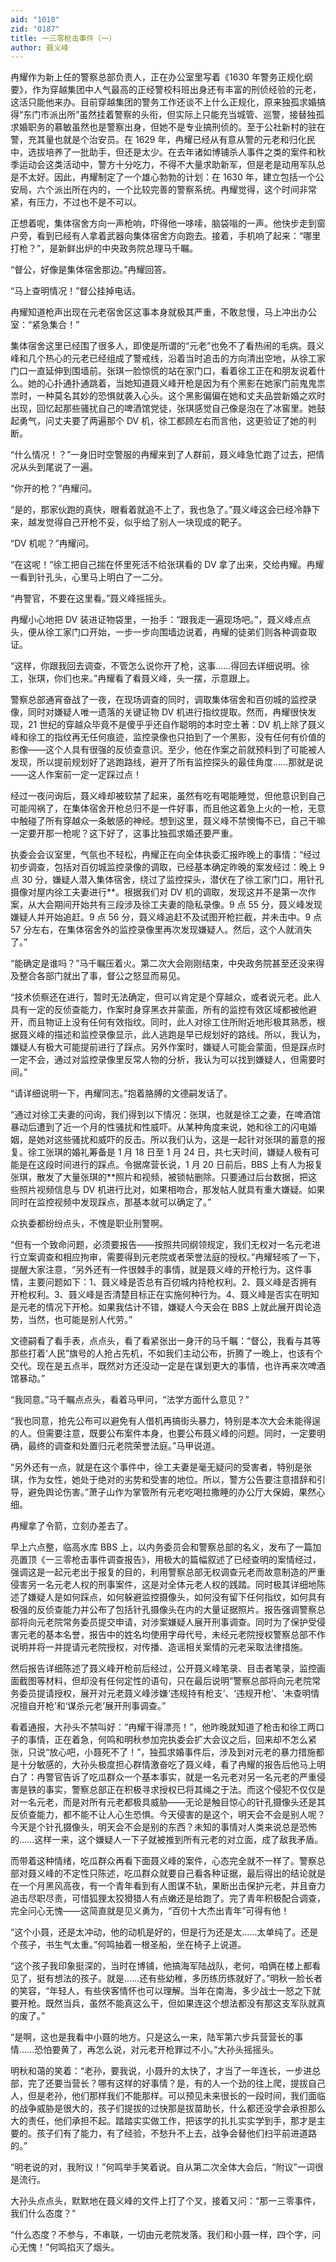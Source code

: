 ```yaml
---
aid: "1010"
zid: "0187"
title: 一三零枪击事件（一）
author: 聂义峰
---
```


冉耀作为新上任的警察总部负责人，正在办公室里写着《1630 年警务正规化纲要》，作为穿越集团中人气最高的正经警校科班出身还有丰富的刑侦经验的元老，这活只能他来办。目前穿越集团的警务工作还谈不上什么正规化，原来独孤求婚搞得“东门市派出所”虽然挂着警察的头衔，但实际上只能充当城管、巡警，接替独孤求婚职务的慕敏虽然也是警察出身，但她不是专业搞刑侦的。至于公社新村的驻在警，充其量也就是个治安员。在 1629 年，冉耀已经从有意从警的元老和归化民中，选拔培养了一批助手，但还是太少。在去年诸如博铺杀人事件之类的案件和秋季运动会这类活动中，警方十分吃力，不得不大量求助新军，但是老是动用军队总是不太好。因此，冉耀制定了一个雄心勃勃的计划：在 1630 年，建立包括一个公安局，六个派出所在内的，一个比较完善的警察系统。冉耀觉得，这个时间非常紧，有压力，不过也不是不可以。

正想着呢，集体宿舍方向一声枪响，吓得他一哆嗦，脑袋嗡的一声。他快步走到窗户旁，看到已经有人拿着武器向集体宿舍方向跑去。接着，手机响了起来：“哪里打枪？”，是新鲜出炉的中央政务院总理马千瞩。

“督公，好像是集体宿舍那边。”冉耀回答。

“马上查明情况！”督公挂掉电话。

冉耀知道枪声出现在元老宿舍区这事本身就极其严重，不敢怠慢，马上冲出办公室：“紧急集合！”

集体宿舍这里已经围了很多人，即使是所谓的“元老”也免不了看热闹的毛病。聂义峰和几个热心的元老已经组成了警戒线，沿着当时追击的方向清出空地，从徐工家门口一直延伸到围墙前。张琪一脸惊慌的站在家门口，看着徐工正在和朋友说着什么。她的心扑通扑通跳着，当她知道聂义峰开枪是因为有个黑影在她家门前鬼鬼祟祟时，一种莫名其妙的恐惧就袭入心头。这个黑影偏偏在她和丈夫品尝新婚之欢时出现，回忆起那些骚扰自己的啤酒馆党徒，张琪感觉自己像是泡在了冰窖里。她鼓起勇气，问丈夫要了两遍那个 DV 机，徐工都顾左右而言他，这更验证了她的判断。

“什么情况！？”一身旧时空警服的冉耀来到了人群前，聂义峰急忙跑了过去，把情况从头到尾说了一遍。

“你开的枪？”冉耀问。

“是的，那家伙跑的真快，眼看着就追不上了，我也急了。”聂义峰这会已经冷静下来，越发觉得自己开枪不妥，似乎给了别人一块现成的靶子。

“DV 机呢？”冉耀问。

“在这呢！”徐工把自己揣在怀里死活不给张琪看的 DV 拿了出来，交给冉耀。冉耀一看到针孔头，心里马上明白了一二分。

“冉警官，不要在这里看。”聂义峰摇摇头。

冉耀小心地把 DV 装进证物袋里，一抬手：“跟我走一遍现场吧。”，聂义峰点点头，便从徐工家门口开始，一步一步向围墙边说着，冉耀的徒弟们则各种调查取证。

“这样，你跟我回去调查，不管怎么说你开了枪，这事……得回去详细说明。徐工，张琪，你们也来。”冉耀看了看聂义峰，头一摆，示意跟上。

警察总部通宵奋战了一夜，在现场调查的同时，调取集体宿舍和百仞城的监控录像，同时对嫌疑人唯一遗落的关键证物 DV 机进行指纹提取。然而，冉耀很快发现，21 世纪的穿越众毕竟不是傻乎乎还自作聪明的本时空土著：DV 机上除了聂义峰和徐工的指纹再无任何痕迹，监控录像也只拍到了一个黑影，没有任何有价值的影像——这个人具有很强的反侦查意识。至少，他在作案之前就预料到了可能被人发现，所以提前规划好了逃跑路线，避开了所有监控探头的最佳角度……那就是说——这人作案前一定一定踩过点！

经过一夜问询后，聂义峰却被软禁了起来，虽然有吃有喝能睡觉，但他意识到自己可能闯祸了，在集体宿舍开枪总归不是一件好事，而且他这着急上火的一枪，无意中触碰了所有穿越众一条敏感的神经。想到这里，聂义峰不禁懊悔不已，自己干嘛一定要开那一枪呢？这下好了，这事比独孤求婚还要严重。

执委会会议室里，气氛也不轻松，冉耀正在向全体执委汇报昨晚上的事情：“经过初步调查，包括对百仞城监控录像的调取，已经基本确定昨晚的案发经过：晚上 9 点 30 分，嫌疑人潜入集体宿舍，绕过了监控探头，潜伏在了徐工家门口，用针孔摄像对屋内徐工夫妻进行\*\*。根据我们对 DV 机的调取，发现这并不是第一次作案，从大会期间开始共有三段涉及徐工夫妻的隐私录像。9 点 55 分，聂义峰发现嫌疑人并开始追赶。9 点 56 分，聂义峰追赶不及试图开枪拦截，并未击中。9 点 57 分左右，在集体宿舍外的监控录像里再次发现嫌疑人。然后，这个人就消失了。”

“能确定是谁吗？”马千瞩压着火。第二次大会刚刚结束，中央政务院甚至还没来得及整合各部门就出了事，督公之怒显而易见。

“技术侦察还在进行，暂时无法确定，但可以肯定是个穿越众，或者说元老。此人具有一定的反侦查能力，作案时身穿黑衣并蒙面，所有的监控有效区域都被他避开，而且物证上没有任何有效指纹。同时，此人对徐工住所附近地形极其熟悉，根据聂义峰的描述和监控录像显示，此人逃跑是早已规划好的路线。所以，我认为，嫌疑人有极大可能提前进行了踩点。另外作案时，嫌疑人可能会蒙面，但是踩点时一定不会，通过对监控录像里反常人物的分析，我认为可以找到嫌疑人，但需要时间。”

“请详细说明一下，冉耀同志。”抱着胳膊的文德嗣发话了。

“通过对徐工夫妻的问询，我们得到以下情况：张琪，也就是徐工之妻，在啤酒馆暴动后遭到了近一个月的性骚扰和性威吓。从某种角度来说，她和徐工的闪电婚姻，是她对这些骚扰和威吓的反击。所以我们认为，这是一起针对张琪的蓄意的报复。徐工张琪的婚礼筹备是 1 月 18 日至 1 月 24 日，共七天时间，嫌疑人极有可能是在这段时间进行的踩点。令据席营长说，1 月 20 日前后，BBS 上有人为报复张琪，散发了大量张琪的\*\*照片和视频，被锁帖删除。只要通过后台数据，把这些照片视频信息与 DV 机进行比对，如果相吻合，那发帖人就具有重大嫌疑。如果同时在监控视频中发现踩点，那基本就可以确定了。”

众执委都纷纷点头，不愧是职业刑警啊。

“但有一个致命问题，必须要报告——按照共同纲领规定，我们无权对一名元老进行立案调查和相应拘审，需要得到元老院或者荣誉法庭的授权。”冉耀轻咳了一下，提醒大家注意，“另外还有一件很棘手的事情，就是聂义峰的开枪行为。这件事情，主要问题如下：1、聂义峰是否总有百仞城内持枪权利。2、聂义峰是否拥有开枪权利。3、聂义峰是否清楚目标正在实施何种行为。4、聂义峰是否实在明知是元老的情况下开枪。如果我估计不错，嫌疑人今天会在 BBS 上就此展开舆论造势，当然，也可能是别人代劳。”

文德嗣看了看手表，点点头，看了看紧张出一身汗的马千瞩：“督公，我看与其等那些打着‘人民”旗号的人抢占先机，不如我们主动公布，折腾了一晚上，也该有个交代。现在是五点半，既然对方还没动一定是在谋划更大的事情，也许再来次啤酒馆暴动。”

“我同意。”马千瞩点点头，看着马甲问，“法学方面什么意见？”

“我也同意，抢先公布可以避免有人借机再搞街头暴力，特别是本次大会未能得逞的人。但需要注意，既要公布案件本身，也要公布聂义峰的问题。同时，一定要明确，最终的调查和处置归元老院荣誉法庭。”马甲说道。

“另外还有一点，就是在这个事件中，徐工夫妻是毫无疑问的受害者，特别是张琪，作为女性，她处于绝对的劣势和受害的地位。所以，警方公告要注意措辞和引导，避免舆论伤害。”萧子山作为掌管所有元老吃喝拉撒睡的办公厅大保姆，果然心细。

冉耀拿了令箭，立刻办差去了。

早上六点整，临高水库 BBS 上，以内务委员会和警察总部的名义，发布了一篇加亮置顶《一三零枪击事件调查报告》，用极大的篇幅叙述了已经查明的案情经过，强调这是一起元老出于报复的目的，利用警察总部无权调查元老而故意制造的严重侵害另一名元老人权的刑事案件，这是对全体元老人权的践踏。同时极其详细地陈述了嫌疑人是如何踩点，如何躲避监控摄像头，如何没有留下任何指纹，如何具有极强的反侦查能力并公布了包括针孔摄像头在内的大量证据照片。报告强调警察总部将向元老院常务委员提交申请，对涉案嫌疑人展开刑事调查。同时为了保护受侵害元老的基本名誉，报告中的姓名均使用字母代号，未经元老院授权警察总部不作说明并将一并提请元老院授权，对传播、造谣相关案情的元老采取法律措施。

然后报告详细陈述了聂义峰开枪前后经过，公开聂义峰笔录、目击者笔录，监控画面截图等材料，但却没有任何定性的语句，只在最后说明“警察总部将向元老院常务委员提请授权，展开对元老聂义峰涉嫌‘违规持有枪支’、‘违规开枪’、‘未查明情况擅自开枪’和‘谋杀元老’展开刑事调查。”

看着通报，大孙头不禁叫好：“冉耀干得漂亮！”，他昨晚就知道了枪击和徐工两口子的事情，正在着急，何鸣和明秋参加完执委会扩大会议之后，回来却不怎么紧张，只说“放心吧，小聂死不了！”，独孤求婚事件后，涉及到对元老的暴力措施都是十分敏感的，大孙头极度担心群情激奋吃了聂义峰，看了冉耀的报告后他马上明白了：冉警官告诉了吃瓜群众一个基本事实，就是一名元老对另一名元老的严重侵害是铁的事实，警察总部正在积极寻求授权已将其绳之于法。而这个侵犯不仅仅是对一名元老，而是对所有元老都极具威胁——无论是触目惊心的针孔摄像头还是其反侦查能力，都不能不让人心生恐惧。今天侵害的是这个，明天会不会是别人呢？今天是个针孔摄像头，明天会不会是别的东西？未知的事情对人类来说总是恐怖的……这样一来，这个嫌疑人一下子就被推到所有元老的对立面，成了敌我矛盾。

而带着这种情绪，吃瓜群众再看下面聂义峰的案件，心态完全就不一样了。警察总部对聂义峰的不定性只陈述，吃瓜群众就要自己看各种证据，最后得出的结论就是在一个月黑风高夜，有一个青年看到有人图谋不轨，果断出击保护元老，并且奋力追击尽职尽责，可惜狐狸太狡猾猎人有点嫩还是给跑了。完了青年积极配合调查，完全问心无愧——这简直就是见义勇为，“百仞十大杰出青年”可得有他！

“这个小聂，还是太冲动，他的动机是好的，但是行为还是太……太单纯了。还是个孩子，书生气太重。”何鸣抽着一根圣船，坐在椅子上说道。

“这个孩子我印象挺深的，当时在博铺，他搞海军陆战队，老何，咱俩在楼上都看见了，挺有想法的孩子。就是……还有些幼稚，多历练历练就好了。”明秋一脸长者的笑容，“年轻人，有些侠客情怀也可以理解。当年在南海，多少战士一怒之下就要开枪。既然当兵，虽然不能真这么干，但如果连这个想法都没有那这支军队就真的废了。”

“是啊，这也是我看中小聂的地方。只是这么一来，陆军第六步兵营营长的事情……恐怕要黄了，再怎么说，对元老开枪罪过不小。”大孙头摇摇头。

明秋和蔼的笑着：“老孙，要我说，小聂升的太快了，才当了一年连长，一步进总部，完了还要当营长？哪有这样的好事情？是，有的人一个劲的往上爬，提拔自己人，但是老孙，他们那样我们不能那样。可以预见未来很长的一段时间，我们面临的战争威胁是很大的，孩子们提拔的过快那是拔苗助长，什么都还没学会承担那么大的责任，他们承担不起。踏踏实实做工作，把该学的扎扎实实学到手，那才是主要的。孩子们有了能力，有了经验，不愁升不上去，战争会替他们扫平前进道路的。”

“明老说的对，我附议！”何鸣举手笑着说。自从第二次全体大会后，“附议”一词很是流行。

大孙头点点头，默默地在聂义峰的文件上打了个叉，接着又问：“那一三零事件，我们什么态度？”

“什么态度？不参与，不串联，一切由元老院发落。我们和小聂一样，四个字，问心无愧！”何鸣掐灭了烟头。
